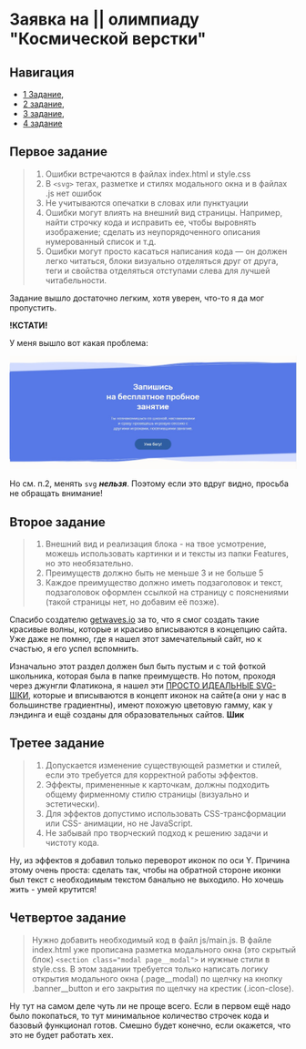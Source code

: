 # Заявка на || олимпиаду "Космической верстки"

## Навигация

* [1 Задание](#First),
* [2 задание](#Second),
* [3 задание](#Third),
* [4 задание](#Fourth)

## <a name="First"></a> Первое задание

>1. Ошибки встречаются в файлах index.html и style.css
>2. В ```<svg>``` тегах, разметке и стилях модального окна и в файлах .js нет ошибок
>3. Не учитываются опечатки в словах или пунктуации
>4. Ошибки могут влиять на внешний вид страницы. Например, найти строчку кода и исправить ее, чтобы выровнять изображение; сделать из неупорядоченного описания нумерованный список и т.д.
>5. Ошибки могут просто касаться написания кода — он должен легко читаться, блоки визуально отделяться друг от друга, теги и свойства отделяться отступами слева для лучшей читабельности.

Задание вышло достаточно легким, хотя уверен, что-то я да мог пропустить.


**!КСТАТИ!**

У меня вышло вот какая проблема:

![проблема](./img/screenshot_1.jpg)

Но см. п.2, менять ```svg``` ***нельзя***. Поэтому если это вдруг видно, просьба не обращать внимание!

## <a name="Second"></a> Второе задание

>1. Внешний вид и реализация блока - на твое усмотрение, можешь использовать картинки и и тексты из папки Features, но это необязательно.
>2. Преимуществ должно быть не меньше 3 и не больше 5
>3. Каждое преимущество должно иметь подзаголовок и текст, подзаголовок оформлен ссылкой на страницу с пояснениями (такой страницы нет, но добавим её позже).

Спасибо создателю [getwaves.io](https://getwaves.io/) за то, что я смог создать такие красивые волны, которые и красиво вписываются в концепцию сайта. Уже даже не помню, где я нашел этот замечательный сайт, но к счастью, я его успел вспомнить.

Изначально этот раздел должен был быть пустым и с той фоткой школьника, которая была в папке преимуществ. Но потом, проходя через джунгли Флатикона, я нашел эти [ПРОСТО ИДЕАЛЬНЫЕ SVG-ШКИ](https://www.flaticon.com/ru/packs/education-624?k=1617807204658), которые и вписываются в концепт иконок на сайте(а они у нас в большинстве градиентны), имеют похожую цветовую гамму, как у лэндинга и ещё созданы для образовательных сайтов. __Шик__

## <a name="Third"></a> Третее задание

>1. Допускается изменение существующей разметки и стилей, если это требуется для корректной работы эффектов.
>2. Эффекты, примененные к карточкам, должны подходить общему фирменному стилю страницы (визуально и эстетически).
>3. Для эффектов допустимо использовать CSS-трансформации или CSS- анимации, но не JavaScript.
>4. Не забывай про творческий подход к решению задачи и чистоту кода.

Ну, из эффектов я добавил только переворот иконок по оси Y. Причина этому очень проста: сделать так, чтобы на обратной стороне иконки был текст с необходимым текстом банально не выходило. Но хочешь жить - умей крутится!

## <a name="Fourth"></a> Четвертое задание

>Нужно добавить необходимый код в файл js/main.js. В файле index.html уже прописана разметка модального окна (это скрытый блок) ```<section class="modal page__modal">``` и нужные стили в style.css. В этом задании требуется только написать логику открытия модального окна (.page__modal) по щелчку на кнопку .banner__button и его закрытия по щелчку на крестик (.icon-close). 

Ну тут на самом деле чуть ли не проще всего. Если в первом ещё надо было покопаться, то тут минимальное количество строчек кода и базовый функционал готов. Смешно будет конечно, если окажется, что это не будет работать хех.

